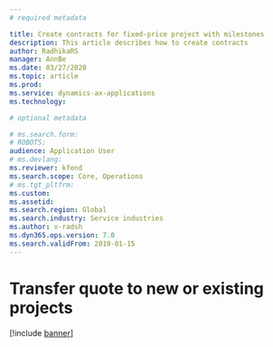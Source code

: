 ```yaml
---
# required metadata

title: Create contracts for fixed-price project with milestones
description: This article describes how to create contracts
author: RadhikaRS
manager: AnnBe
ms.date: 03/27/2020
ms.topic: article
ms.prod: 
ms.service: dynamics-ax-applications
ms.technology: 

# optional metadata

# ms.search.form: 
# ROBOTS: 
audience: Application User
# ms.devlang: 
ms.reviewer: kfend
ms.search.scope: Core, Operations
# ms.tgt_pltfrm: 
ms.custom: 
ms.assetid: 
ms.search.region: Global
ms.search.industry: Service industries
ms.author: v-radsh
ms.dyn365.ops.version: 7.0
ms.search.validFrom: 2019-01-15
---
```

# Transfer quote to new or existing projects

[!include [banner](../includes/banner.md)]
